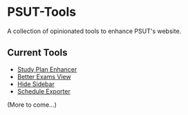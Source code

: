 # PSUT-Tools

A collection of opinionated tools to enhance PSUT's website.

## Current Tools

- [Study Plan Enhancer](https://github.com/itsmohmans/psut-tools/tree/main/studyplan-enhancer)
- [Better Exams View](https://github.com/itsmohmans/psut-tools/tree/main/better-exams-view)
- [Hide Sidebar](https://github.com/itsmohmans/psut-tools/tree/main/hide-sidebar)
- [Schedule Exporter](https://github.com/itsmohmans/psut-tools/tree/main/schedule-exporter)

(More to come...)
